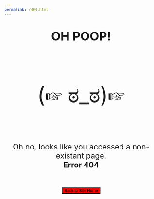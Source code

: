 ```yaml
---
permalink: /404.html
---
```


<html>
  
<head> <!-- basic html page setup -->
<title>Website Redirect</title>
<meta name="viewport" content="width=device-width, initial-scale=1.0">
<link rel="stylesheet" href="styleMain.css">
<link rel="icon" type="image/x-icon" href="imageMain/webfavicon.ico">

</head>

<body>
<div class="container" style="text-align:center;top:150px;">
  <p style="font-size:40px"> <b>OH POOP!</b></p><br>
  <div class="lineBreak"></div>
  <p style="font-size:70px;">(☞ ಠ_ಠ)☞</p>
   <div class="lineBreak"></div><br>
  <p style="font-size:25px">Oh no, looks like you accessed a non-existant page.<br><b>Error 404</b>
  </div>
  <br><br>
  <div class="container" style="text-align:center;color:white;">
    <button class="submitButton" style="background:red;"onclick="window.location.href='index.html';">Back to Site Home</button>
  </div>
  <br>
  
</body>
  
</html>
